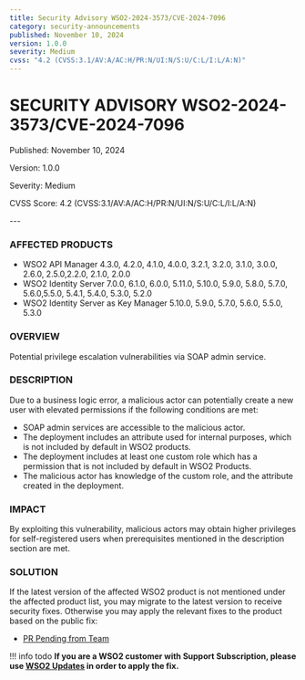 ```yaml
---
title: Security Advisory WSO2-2024-3573/CVE-2024-7096
category: security-announcements
published: November 10, 2024
version: 1.0.0
severity: Medium
cvss: "4.2 (CVSS:3.1/AV:A/AC:H/PR:N/UI:N/S:U/C:L/I:L/A:N)"
---
```


# SECURITY ADVISORY WSO2-2024-3573/CVE-2024-7096

<p class="doc-info">Published: November 10, 2024</p>
<p class="doc-info">Version: 1.0.0</p>
<p class="doc-info">Severity: Medium</p>
<p class="doc-info">CVSS Score: 4.2 (CVSS:3.1/AV:A/AC:H/PR:N/UI:N/S:U/C:L/I:L/A:N)</p>
---

### AFFECTED PRODUCTS
* WSO2 API Manager 4.3.0, 4.2.0, 4.1.0, 4.0.0, 3.2.1, 3.2.0, 3.1.0, 3.0.0, 2.6.0, 2.5.0,2.2.0, 2.1.0, 2.0.0
* WSO2 Identity Server 7.0.0, 6.1.0, 6.0.0, 5.11.0, 5.10.0, 5.9.0, 5.8.0, 5.7.0, 5.6.0,5.5.0, 5.4.1, 5.4.0, 5.3.0, 5.2.0
* WSO2 Identity Server as Key Manager 5.10.0, 5.9.0, 5.7.0, 5.6.0, 5.5.0, 5.3.0

### OVERVIEW
Potential privilege escalation vulnerabilities via SOAP admin service.


### DESCRIPTION
Due to a business logic error, a malicious actor can potentially create a new user with elevated permissions if the following conditions are met:
* SOAP admin services are accessible to the malicious actor.
* The deployment includes an attribute used for internal purposes, which is not included by default in WSO2 products.
* The deployment includes at least one custom role which has a permission that is not included by default in WSO2 Products.
* The malicious actor has knowledge of the custom role, and the attribute created in the deployment.

### IMPACT
By exploiting this vulnerability, malicious actors may obtain higher privileges for self-registered users when prerequisites mentioned in the description section are met.

### SOLUTION
If the latest version of the affected WSO2 product is not mentioned under the affected product list, you may migrate to the latest version to receive security fixes. Otherwise you may apply the relevant fixes to the product based on the public fix: 

* [PR Pending from Team]()

!!! info todo
    **If you are a WSO2 customer with Support Subscription, please use [WSO2 Updates](https://wso2.com/updates/) in order to apply the fix.**


